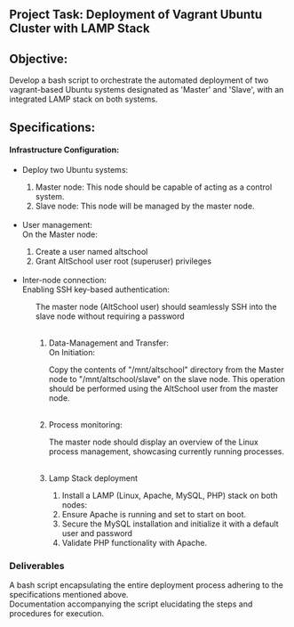 <h2>Project Task: Deployment of Vagrant Ubuntu Cluster with LAMP Stack</h2>

<h2>Objective:</h2>

Develop a bash script to orchestrate the automated deployment of two vagrant-based Ubuntu systems designated as 'Master' and 'Slave', with an integrated LAMP stack on both systems.

<h2>Specifications:</h2>

<h4>Infrastructure Configuration:</h4>
<ul>
    <li>Deploy two Ubuntu systems:</li>
    <ol>
        <li>Master node: This node should be capable of acting as a control system.</li>
        <li>Slave node: This node will be managed by the master node.</li>
    </ol>
    <br>
    <li>User management:</li>
    On the Master node:
    <ol>
        <li>Create a user named altschool</li>
        <li>Grant AltSchool user root (superuser) privileges</li>
    </ol>
    <br>
    <li>Inter-node connection:</li>
    Enabling SSH key-based authentication:
    <ol>
        <p>The master node (AltSchool user) should seamlessly SSH into the slave node without requiring a password</p>
    <ol>
    <br>
    <li>Data-Management and Transfer:</li>
    On Initiation:
        <p>Copy the contents of "/mnt/altschool" directory from the Master node to "/mnt/altschool/slave" on the slave node. This operation         should be performed using the AltSchool user from the master node.</p>
    <br>
    <li>Process monitoring:</li>
    <p>The master node should display an overview of the Linux process management, showcasing currently running processes.</p>
    <br>
    <li>Lamp Stack deployment</li>
    <ol>
        <li>Install a LAMP (Linux, Apache, MySQL, PHP) stack on both nodes:</li>
        <li>Ensure Apache is running and set to start on boot.</li>
        <li>Secure the MySQL installation and initialize it with a default user and password</li>
        <li>Validate PHP functionality with Apache.</li>
    </ol>
</ul>

<h3>Deliverables</h3>

<p>A bash script encapsulating the entire deployment process adhering to the specifications mentioned above.<br>
Documentation accompanying the script elucidating the steps and procedures for execution.</p>




